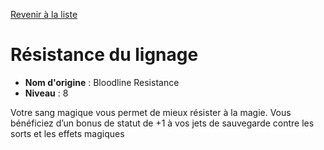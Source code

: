 [Revenir à la liste](list.md)

# Résistance du lignage

 * **Nom d'origine** : Bloodline Resistance
 * **Niveau** : 8


<p>Votre sang magique vous permet de mieux résister à la magie. Vous bénéficiez d’un bonus de statut de +1 à vos jets de sauvegarde contre les sorts et les effets magiques</p>